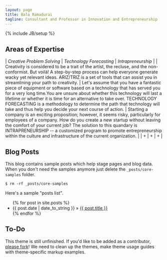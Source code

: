 ```yaml
---
layout: page
title: Bala Ramadurai
tagline: Consultant and Professor in Innovation and Entrepreneurship
---
```

{% include JB/setup %}

## Areas of Expertise

| *Creative Problem Solving* | *Technology Forecasting*                                                                                                                                                                                                                                                                                                                                                                                   | *Intrapreneurship*                                                                                                                                                                                                                                                                                                                                                         |
| Creativity is considered to be a trait of the artist, the recluse, and the non-conformist.  But voilà! A step-by-step process can help everyone generate wacky yet relevant ideas. ARIZ/TRIZ is a set of tools that can assist you in streamlining your path to creativity. | Let's assume that you have a fantastic piece of equipment or software based on a technology that has served you for a very long time.You are unsure about whether this technology will last a lifetime or whether it is time for an alternative to take over. TECHNOLOGY FORECASTING is a methodology to determine the path that technology will take and thus help you decide your next course of action. | Starting a company is an exciting proposition; however, it seems risky, particularly for employees of a company. How do you create a new startup without leaving the comfort of your current job? The solution to this quandary is INTRAPRENEURSHIP -- a customized program to promote entrepreneurship within the culture and infrastructure of the current organization.﻿ |
| +                                                                                                                                                                                                                                                                           | +                                                                                                                                                                                                                                                                                                                                                                                                          | +                                                                                                                                                                                                                                                                                                                                                                         |
    
## Blog Posts

This blog contains sample posts which help stage pages and blog data.
When you don't need the samples anymore just delete the `_posts/core-samples` folder.

    $ rm -rf _posts/core-samples

Here's a sample "posts list".

<ul class="posts">
  {% for post in site.posts %}
    <li><span>{{ post.date | date_to_string }}</span> &raquo; <a href="{{ BASE_PATH }}{{ post.url }}">{{ post.title }}</a></li>
  {% endfor %}
</ul>

## To-Do

This theme is still unfinished. If you'd like to be added as a contributor, [please fork](http://github.com/plusjade/jekyll-bootstrap)!
We need to clean up the themes, make theme usage guides with theme-specific markup examples.


